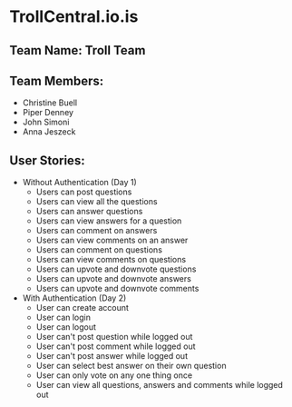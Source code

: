 # TrollCentral.io.is

## Team Name: Troll Team
## Team Members:
* Christine Buell
* Piper Denney
* John Simoni
* Anna Jeszeck

## User Stories:
* Without Authentication (Day 1)
  * Users can post questions
  * Users can view all the questions
  * Users can answer questions
  * Users can view answers for a question
  * Users can comment on answers
  * Users can view comments on an answer
  * Users can comment on questions
  * Users can view comments on questions
  * Users can upvote and downvote questions
  * Users can upvote and downvote answers
  * Users can upvote and downvote comments
* With Authentication (Day 2)
  * User can create account
  * User can login
  * User can logout
  * User can't post question while logged out
  * User can't post comment while logged out
  * User can't post answer while logged out
  * User can select best answer on their own question
  * User can only vote on any one thing once
  * User can view all questions, answers and comments while logged out
